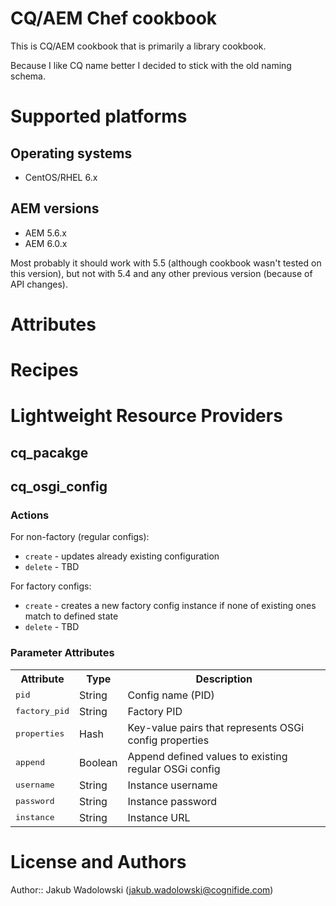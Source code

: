 # CQ/AEM Chef cookbook

This is CQ/AEM cookbook that is primarily a library cookbook.

Because I like CQ name better I decided to stick with the old naming schema.

# Supported platforms

## Operating systems

* CentOS/RHEL 6.x

## AEM versions

* AEM 5.6.x
* AEM 6.0.x

Most probably it should work with 5.5 (although cookbook wasn't tested on this
version), but not with 5.4 and any other previous version (because of API
changes).

# Attributes

# Recipes

# Lightweight Resource Providers

## cq_pacakge

## cq_osgi_config

### Actions

For non-factory (regular configs):

* `create` - updates already existing configuration
* `delete` - TBD

For factory configs:

* `create` - creates a new factory config instance if none of existing ones
  match to defined state
* `delete` - TBD


### Parameter Attributes

<table>
  <tr>
    <th>Attribute</th>
    <th>Type</th>
    <th>Description</th>
  </tr>
  <tr>
    <td><tt>pid</tt></td>
    <td>String</td>
    <td>Config name (PID)</td>
  </tr>
  <tr>
    <td><tt>factory_pid</tt></td>
    <td>String</td>
    <td>Factory PID</td>
  </tr>
  <tr>
    <td><tt>properties</tt></td>
    <td>Hash</td>
    <td>Key-value pairs that represents OSGi config properties</td>
  </tr>
  <tr>
    <td><tt>append</tt></td>
    <td>Boolean</td>
    <td>Append defined values to existing regular OSGi config</td>
  </tr>
  <tr>
    <td><tt>username</tt></td>
    <td>String</td>
    <td>Instance username</td>
  </tr>
  <tr>
    <td><tt>password</tt></td>
    <td>String</td>
    <td>Instance password</td>
  </tr>
  <tr>
    <td><tt>instance</tt></td>
    <td>String</td>
    <td>Instance URL</td>
  </tr>
</table>

# License and Authors

Author:: Jakub Wadolowski (<jakub.wadolowski@cognifide.com>)
